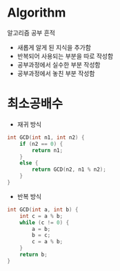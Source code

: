 # Algorithm
알고리즘 공부 흔적
- 새롭게 알게 된 지식을 추가함
- 반복되어 사용되는 부분을 따로 작성함
- 공부과정에서 실수한 부분 작성함
- 공부과정에서 놓친 부분 작성함

# 최소공배수
- 재귀 방식

```cpp
int GCD(int n1, int n2) {
	if (n2 == 0) {
		return n1;
	}
	else {
		return GCD(n2, n1 % n2);
	}
}
```

- 반복 방식

```cpp
int GCD(int a, int b) {
	int c = a % b;
	while (c != 0) {
		a = b;
		b = c;
		c = a % b;
	}
	return b;
}
```
